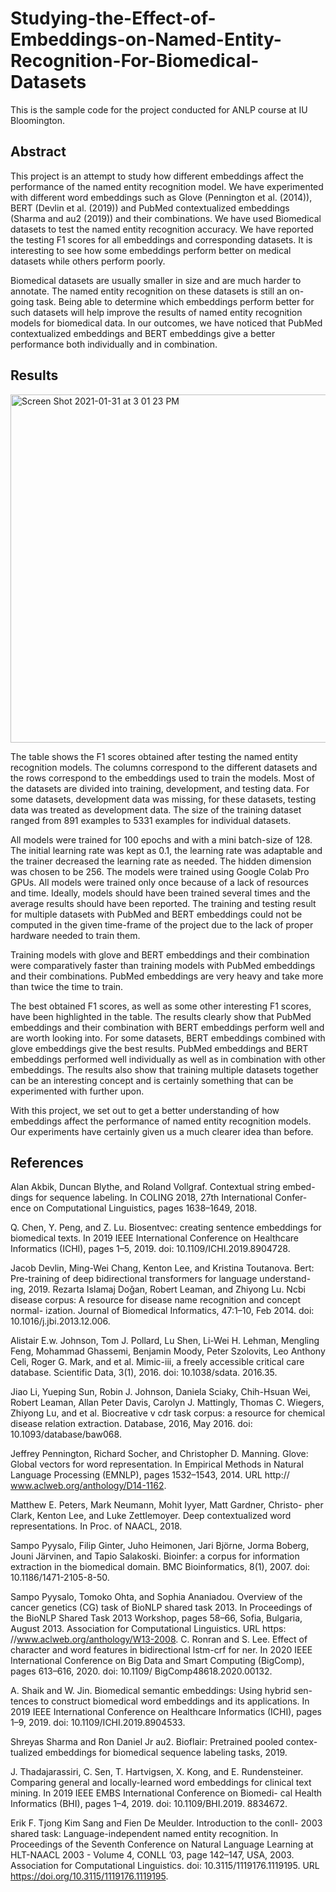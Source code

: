 # Studying-the-Effect-of-Embeddings-on-Named-Entity-Recognition-For-Biomedical-Datasets

This is the sample code for the project conducted for ANLP course at IU Bloomington.

## Abstract
This project is an attempt to study how different embeddings affect the performance of the named entity recognition model. We have experimented with different word embeddings such as Glove (Pennington et al. (2014)), BERT (Devlin et al. (2019)) and PubMed contextualized embeddings (Sharma and au2 (2019)) and their combinations. We have used Biomedical datasets to test the named entity recognition accuracy. We have reported the testing F1 scores for all embeddings and corresponding datasets. It is interesting to see how some embeddings perform better on medical datasets while others perform poorly.

Biomedical datasets are usually smaller in size and are much harder to annotate. The named entity recognition on these datasets is still an on-going task. Being able to determine which embeddings perform better for such datasets will help improve the results of named entity recognition models for biomedical data. In our outcomes, we have noticed that PubMed contextualized embeddings and BERT embeddings give a better performance both individually and in combination.

## Results

<img width="557" alt="Screen Shot 2021-01-31 at 3 01 23 PM" src="https://user-images.githubusercontent.com/69980927/106396334-372fde80-63d5-11eb-90ce-e261d8763baa.png">


The table shows the F1 scores obtained after testing the named entity recognition models. The columns correspond to the different datasets and the rows correspond to the embeddings used to train the models. Most of the datasets are divided into training, development, and testing data. For some datasets, development data was missing, for these datasets, testing data was treated as development data. The size of the training dataset ranged from 891 examples to 5331 examples for individual datasets.

All models were trained for 100 epochs and with a mini batch-size of 128. The initial learning rate was kept as 0.1, the learning rate was adaptable and the trainer decreased the learning rate as needed. The hidden dimension was chosen to be 256. The models were trained using Google Colab Pro GPUs. All models were trained only once because of a lack of resources and time. Ideally, models should have been trained several times and the average results should have been reported. The training and testing result for multiple datasets with PubMed and BERT embeddings could not be computed in the given time-frame of the project due to the lack of proper hardware needed to train them.

Training models with glove and BERT embeddings and their combination were comparatively faster than training models with PubMed embeddings and their combinations. PubMed embeddings are very heavy and take more than twice the time to train.

The best obtained F1 scores, as well as some other interesting F1 scores, have been highlighted in the table. The results clearly show that PubMed embeddings and their combination with BERT embeddings perform well and are worth looking into. For some datasets, BERT embeddings combined with glove embeddings give the best results. PubMed embeddings and BERT embeddings performed well individually as well as in combination with other embeddings. The results also show that training multiple datasets together can be an interesting concept and is certainly something that can be experimented with further upon.

With this project, we set out to get a better understanding of how embeddings affect the performance of named entity recognition models. Our experiments have certainly given us a much clearer idea than before.


## References
Alan Akbik, Duncan Blythe, and Roland Vollgraf. Contextual string embed- dings for sequence labeling. In COLING 2018, 27th International Confer- ence on Computational Linguistics, pages 1638–1649, 2018.

Q. Chen, Y. Peng, and Z. Lu. Biosentvec: creating sentence embeddings for biomedical texts. In 2019 IEEE International Conference on Healthcare Informatics (ICHI), pages 1–5, 2019. doi: 10.1109/ICHI.2019.8904728.

Jacob Devlin, Ming-Wei Chang, Kenton Lee, and Kristina Toutanova. Bert: Pre-training of deep bidirectional transformers for language understand- ing, 2019.
Rezarta Islamaj Doğan, Robert Leaman, and Zhiyong Lu. Ncbi disease corpus: A resource for disease name recognition and concept normal- ization. Journal of Biomedical Informatics, 47:1–10, Feb 2014. doi: 10.1016/j.jbi.2013.12.006.

Alistair E.w. Johnson, Tom J. Pollard, Lu Shen, Li-Wei H. Lehman, Mengling Feng, Mohammad Ghassemi, Benjamin Moody, Peter Szolovits, Leo Anthony Celi, Roger G. Mark, and et al. Mimic-iii, a freely accessible critical care database. Scientific Data, 3(1), 2016. doi: 10.1038/sdata. 2016.35.

Jiao Li, Yueping Sun, Robin J. Johnson, Daniela Sciaky, Chih-Hsuan Wei, Robert Leaman, Allan Peter Davis, Carolyn J. Mattingly, Thomas C. Wiegers, Zhiyong Lu, and et al. Biocreative v cdr task corpus: a resource for chemical disease relation extraction. Database, 2016, May 2016. doi: 10.1093/database/baw068.

Jeffrey Pennington, Richard Socher, and Christopher D. Manning. Glove: Global vectors for word representation. In Empirical Methods in Natural Language Processing (EMNLP), pages 1532–1543, 2014. URL http:// www.aclweb.org/anthology/D14-1162.

Matthew E. Peters, Mark Neumann, Mohit Iyyer, Matt Gardner, Christo- pher Clark, Kenton Lee, and Luke Zettlemoyer. Deep contextualized word representations. In Proc. of NAACL, 2018.

Sampo Pyysalo, Filip Ginter, Juho Heimonen, Jari Björne, Jorma Boberg, Jouni Järvinen, and Tapio Salakoski. Bioinfer: a corpus for information extraction in the biomedical domain. BMC Bioinformatics, 8(1), 2007. doi: 10.1186/1471-2105-8-50.

Sampo Pyysalo, Tomoko Ohta, and Sophia Ananiadou. Overview of the cancer genetics (CG) task of BioNLP shared task 2013. In Proceedings of the BioNLP Shared Task 2013 Workshop, pages 58–66, Sofia, Bulgaria, August 2013. Association for Computational Linguistics. URL https: //www.aclweb.org/anthology/W13-2008.
C. Ronran and S. Lee. Effect of character and word features in bidirectional lstm-crf for ner. In 2020 IEEE International Conference on Big Data and Smart Computing (BigComp), pages 613–616, 2020. doi: 10.1109/ BigComp48618.2020.00132.

A. Shaik and W. Jin. Biomedical semantic embeddings: Using hybrid sen- tences to construct biomedical word embeddings and its applications. In 2019 IEEE International Conference on Healthcare Informatics (ICHI), pages 1–9, 2019. doi: 10.1109/ICHI.2019.8904533.

Shreyas Sharma and Ron Daniel Jr au2. Bioflair: Pretrained pooled contex- tualized embeddings for biomedical sequence labeling tasks, 2019.

J. Thadajarassiri, C. Sen, T. Hartvigsen, X. Kong, and E. Rundensteiner. Comparing general and locally-learned word embeddings for clinical text mining. In 2019 IEEE EMBS International Conference on Biomedi- cal Health Informatics (BHI), pages 1–4, 2019. doi: 10.1109/BHI.2019. 8834672.

Erik F. Tjong Kim Sang and Fien De Meulder. Introduction to the conll- 2003 shared task: Language-independent named entity recognition. In Proceedings of the Seventh Conference on Natural Language Learning at HLT-NAACL 2003 - Volume 4, CONLL ’03, page 142–147, USA, 2003. Association for Computational Linguistics. doi: 10.3115/1119176.1119195. URL https://doi.org/10.3115/1119176.1119195.
